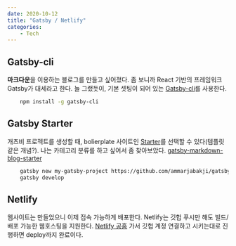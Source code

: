 ```yaml
---
date: 2020-10-12
title: "Gatsby / Netlify"
categories: 
    - Tech
---
```


## Gatsby-cli

**마크다운**을 이용하는 블로그를 만들고 싶어졌다.
좀 보니까 React 기반의 프레임워크 Gatsby가 대세라고 한다.
늘 그랬듯이, 기본 셋팅이 되어 있는 [Gatsby-cli](https://www.gatsbyjs.com/docs/gatsby-cli/)를 사용한다.

```zsh
    npm install -g gatsby-cli
```
## Gatsby Starter

개츠비 프로젝트를 생성할 때, bolierplate 사이트인 [Starter](https://www.gatsbyjs.com/docs/starters/)를 선택할 수 있다(템플릿 같은 개념?).
나는 카테고리 분류를 하고 싶어서 좀 찾아보았다. [gatsby-markdown-blog-starter](https://www.gatsbyjs.com/starters/ammarjabakji/gatsby-markdown-blog-starter)

```zsh
    gatsby new my-gatsby-project https://github.com/ammarjabakji/gatsby-markdown-blog-starter
    gatsby develop
```

## Netlify

웹사이트는 만들었으니 이제 접속 가능하게 배포한다.
Netlify는 깃헙 푸시만 해도 빌드/배포 가능한 웹호스팅을 지원한다.
[Netlify 공홈](https://www.netlify.com) 가서 깃헙 계정 연결하고 시키는대로 진행하면 deploy까지 완료이다.
